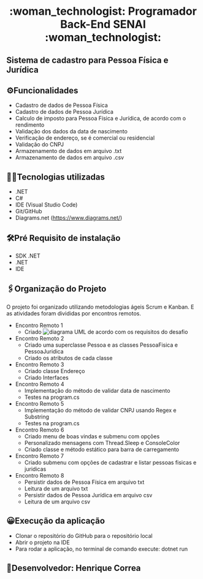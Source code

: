<h1 align="center"> 
  :woman_technologist: Programador Back-End SENAI  :woman_technologist:  
</h1>                             

## Sistema de cadastro para Pessoa Física e Jurídica


## ⚙️Funcionalidades
  - Cadastro de dados de Pessoa Física
  - Cadastro de dados de Pessoa Jurídica
  - Calculo de imposto para Pessoa Física e Jurídica, de acordo com o rendimento
  - Validação dos dados da data de nascimento
  - Verificação de endereço, se é comercial ou residencial
  - Validação do CNPJ
  - Armazenamento de dados em arquivo .txt
  - Armazenamento de dados em arquivo .csv
  
  ## 🧑‍💻Tecnologias utilizadas
  - .NET
  - C#
  - IDE (Visual Studio Code)
  - Git/GitHub
  - Diagrams.net (<https://www.diagrams.net/>)
  
  ## 🛠️Pré Requisito de instalação
  - SDK .NET
  - .NET
  - IDE 
  
  ## 🖇️Organização do Projeto
  
  O projeto foi organizado utilizando metodologias ágeis Scrum e Kanban. E as atividades foram divididas por encontros remotos.
  
  - Encontro Remoto 1 
    +  Criado ![diagrama UML](https://github.com/Henrique91/ProgramadorBE10/blob/main/UC_9/Encontro%20Remoto%201/Diagramas_UML.drawio) de acordo com os requisitos do desafio
  - Encontro Remoto 2 
    + Criado uma superclasse Pessoa e as classes PessoaFisica e PessoaJuridica
    + Criado os atributos de cada classe
  - Encontro Remoto 3
    + Criado classe Endereço
    + Criado Interfaces
  - Encontro Remoto 4
    + Implementação do método de validar data de nascimento
    + Testes na program.cs
  - Encontro Remoto 5
    + Implementação do método de validar CNPJ usando Regex e Substring
    + Testes na program.cs
  - Encontro Remoto 6
    + Criado menu de boas vindas e submenu com opções
    + Personalizado mensagens com Thread.Sleep e ConsoleColor
    + Criado classe e método estático para barra de carregamento
  - Encontro Remoto 7
    + Criado submenu com opções de cadastrar e listar pessoas fisicas e juridicas
  - Encontro Remoto 8
    + Persistir dados de Pessoa Física em arquivo txt
    + Leitura de um arquivo txt
    + Persistir dados de Pessoa Jurídica em arquivo csv
    + Leitura de um arquivo csv
  
  ## 😀Execução da aplicação
  
  - Clonar o repositório do GitHub para o repositório local
  - Abrir o projeto na IDE
  - Para rodar a aplicação, no terminal de comando execute: dotnet run
  
   
  ## 👷Desenvolvedor:  Henrique Correa
   
   
  









